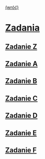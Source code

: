 [(wróć)](../)

# [Zadania](https://aisd.ii.uni.wroc.pl/app/)

## [Zadanie Z](ZadanieZ/)
## [Zadanie A](ZadanieA/)
## [Zadanie B](ZadanieA/)
## [Zadanie C](ZadanieA/)
## [Zadanie D](ZadanieA/)
## [Zadanie E](ZadanieA/)
## [Zadanie F](ZadanieA/)
